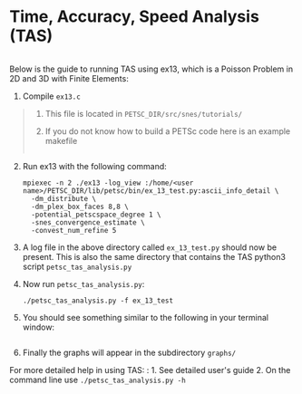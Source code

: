 # Time, Accuracy, Speed Analysis (TAS)

```{highlight} none
```

Below is the guide to running TAS using ex13, which is a Poisson Problem in 2D and 3D with Finite Elements:

1. Compile `ex13.c`

> 1. This file is located in `PETSC_DIR/src/snes/tutorials/`
>
> 2. If you do not know how to build a PETSc code here is an example makefile
>
>    > ```{literalinclude} makefile
>    > ```

2. Run ex13 with the following command:

   ```
   mpiexec -n 2 ./ex13 -log_view :/home/<user name>/PETSC_DIR/lib/petsc/bin/ex_13_test.py:ascii_info_detail \
     -dm_distribute \
     -dm_plex_box_faces 8,8 \
     -potential_petscspace_degree 1 \
     -snes_convergence_estimate \
     -convest_num_refine 5
   ```

3. A log file in the above directory called `ex_13_test.py` should now be present.  This is also the same directory that contains the TAS python3 script `petsc_tas_analysis.py`

4. Now run `petsc_tas_analysis.py`:

   ```
   ./petsc_tas_analysis.py -f ex_13_test
   ```

5. You should see something similar to the following in your terminal window:

   > ```{literalinclude} exampleTASOutPut.txt
   > ```

6. Finally the graphs will appear in the subdirectory `graphs/`

For more detailed help in using TAS:
: 1. See detailed user's guide
  2. On the command line use `./petsc_tas_analysis.py -h`
